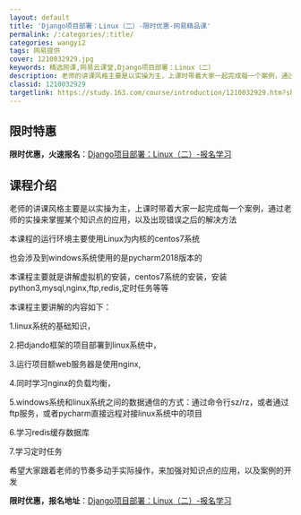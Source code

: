 ```yaml
---
layout: default
title: 'Django项目部署：Linux（二）-限时优惠-网易精品课'
permalink: /:categories/:title/
categories: wangyi2
tags: 网易提供
cover: 1210032929.jpg
keywords: 精选网课,网易云课堂,Django项目部署：Linux（二）
description: 老师的讲课风格主要是以实操为主，上课时带着大家一起完成每一个案例，通过老师的实操来掌握某个知识点的应用，以及出现错误之后
classid: 1210032929
targetlink: https://study.163.com/course/introduction/1210032929.htm?share=1&shareId=1025206652&utm_campaign=share&utm_medium=iphoneShare&utm_source=&utm_u=1025206652
---
```


## 限时特惠

**限时优惠，火速报名**：[Django项目部署：Linux（二）-报名学习](https://study.163.com/course/introduction/1210032929.htm?share=1&shareId=1025206652&utm_campaign=share&utm_medium=iphoneShare&utm_source=&utm_u=1025206652)

## 课程介绍

老师的讲课风格主要是以实操为主，上课时带着大家一起完成每一个案例，通过老师的实操来掌握某个知识点的应用，以及出现错误之后的解决方法



本课程的运行环境主要使用Linux为内核的centos7系统



也会涉及到windows系统使用的是pycharm2018版本的



本课程主要就是讲解虚拟机的安装，centos7系统的安装，安装python3,mysql,nginx,ftp,redis,定时任务等等



本课程主要讲解的内容如下：



1.linux系统的基础知识，



2.把djando框架的项目部署到linux系统中，



3.运行项目额web服务器是使用nginx,



4.同时学习nginx的负载均衡，



5.windows系统和linux系统之间的数据通信的方式：通过命令行sz/rz，或者通过ftp服务，或者pycharm直接远程对接linux系统中的项目



6.学习redis缓存数据库



7.学习定时任务



希望大家跟着老师的节奏多动手实际操作，来加强对知识点的应用，以及案例的开发

**限时优惠，报名地址**：[Django项目部署：Linux（二）-报名学习](https://study.163.com/course/introduction/1210032929.htm?share=1&shareId=1025206652&utm_campaign=share&utm_medium=iphoneShare&utm_source=&utm_u=1025206652)


